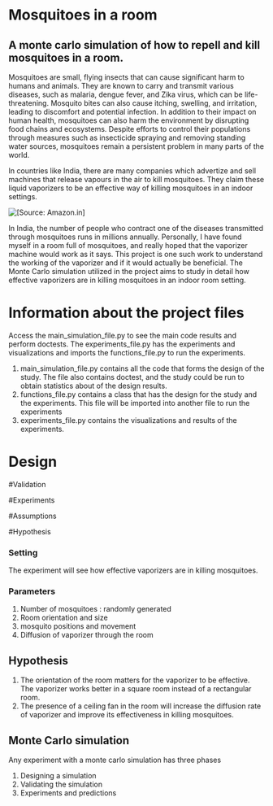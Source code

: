 # Mosquitoes in a room 
## A monte carlo simulation of how to repell and kill mosquitoes in a room. 

Mosquitoes are small, flying insects that can cause significant harm to humans and animals. They are known to carry and transmit various diseases, such as malaria, dengue fever, and Zika virus, which can be life-threatening. Mosquito bites can also cause itching, swelling, and irritation, leading to discomfort and potential infection. In addition to their impact on human health, mosquitoes can also harm the environment by disrupting food chains and ecosystems. Despite efforts to control their populations through measures such as insecticide spraying and removing standing water sources, mosquitoes remain a persistent problem in many parts of the world.

In countries like India, there are many companies which advertize and sell machines that release vapours in the air to kill mosquitoes. They claim these liquid vaporizers to be an effective way of killing mosquitoes in an indoor settings. 

![[Source: Amazon.in]](https://github.com/SMousami/2023Spr_projects/assets/40067673/1f9dc5fa-49ce-4deb-8f49-2fcca7d367f1)

In India, the number of people who contract one of the diseases transmitted through mosquitoes runs in millions annually. Personally, I have found myself in a room full of mosquitoes, and really hoped that the vaporizer machine would work as it says. This project is one such work to understand the working of the vaporizer and if it would actually be beneficial. The Monte Carlo simulation utilized in the project aims to study in detail how effective vaporizers are in killing mosquitoes in an indoor room setting. 

# Information about the project files

Access the main_simulation_file.py to see the main code results and perform doctests. The experiments_file.py has the experiments and visualizations and imports the functions_file.py to run the experiments. 

1) main_simulation_file.py contains all the code that forms the design of the study. The file also contains doctest, and the study could be run to obtain statistics about of the design results. 
2) functions_file.py contains a class that has the design for the study and the experiments. This file will be imported into another file to run the experiments
3) experiments_file.py contains the visualizations and results of the experiments. 

# Design


#Validation


#Experiments

#Assumptions

#Hypothesis


### Setting

The experiment will see how effective vaporizers are in killing mosquitoes. 

### Parameters

1) Number of mosquitoes : randomly generated
2) Room orientation and size
3) mosquito positions and movement
4) Diffusion of vaporizer through the room

## Hypothesis

1) The orientation of the room matters for the vaporizer to be effective. The vaporizer works better in a square room instead of a rectangular room. 
2) The presence of a ceiling fan in the room will increase the diffusion rate of vaporizer and improve its effectiveness in killing mosquitoes.

## Monte Carlo simulation

Any experiment with a monte carlo simulation has three phases

1) Designing a simulation
2) Validating the simulation
3) Experiments and predictions
